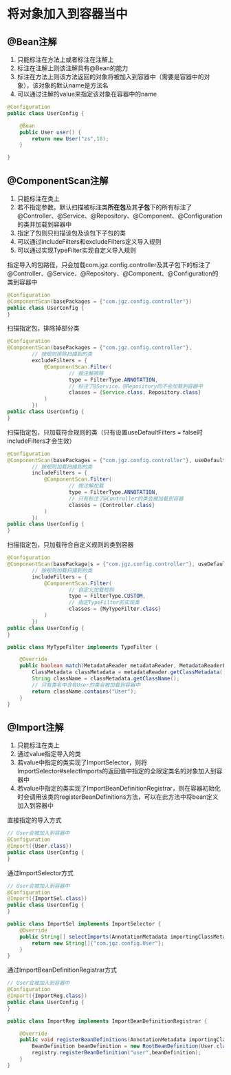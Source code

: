 # 将对象加入到容器当中

## @Bean注解

1. 只能标注在方法上或者标注在注解上
2. 标注在注解上则该注解具有@Bean的能力
3. 标注在方法上则该方法返回的对象将被加入到容器中（需要是容器中的对象），该对象的默认name是方法名
4. 可以通过注解的value来指定该对象在容器中的name

```java
@Configuration
public class UserConfig {

    @Bean
    public User user() {
        return new User("zs",18);
    }

}
```



## @ComponentScan注解

1. 只能标注在类上
2. 若不指定参数。默认扫描被标注类**所在包**及其**子包**下的所有标注了@Controller、@Service、@Repository、@Component、@Configuration的类并加载到容器中
3. 指定了包则只扫描该包及该包下子包的类
4. 可以通过includeFilters和excludeFilters定义导入规则
5. 可以通过实现TypeFilter实现自定义导入规则

指定导入的包路径，只会加载com.jgz.config.controller及其子包下的标注了@Controller、@Service、@Repository、@Component、@Configuration的类到容器中

```java
@Configuration
@ComponentScan(basePackages = {"com.jgz.config.controller"})
public class UserConfig {
}
```

扫描指定包，排除掉部分类

```java
@Configuration
@ComponentScan(basePackages = {"com.jgz.config.controller"},
        // 按规则排除扫描到的类
        excludeFilters = {
            @ComponentScan.Filter(
                	// 按注解排除
                    type = FilterType.ANNOTATION,
                	// 标注了@Service、@Repository的不会加载到容器中
                    classes = {Service.class, Repository.class}
            )
        })
public class UserConfig {
}
```

扫描指定包，只加载符合规则的类（只有设置useDefaultFilters = false时includeFilters才会生效）

```java
@Configuration
@ComponentScan(basePackages = {"com.jgz.config.controller"}, useDefaultFilters = false,
        // 按规则加载扫描到的类
        includeFilters = {
            @ComponentScan.Filter(
                	// 按注解加载
                    type = FilterType.ANNOTATION,
                	// 只有标注了@Controller的类会被加载到容器
                    classes = {Controller.class}
            )
        })
public class UserConfig {
}

```

扫描指定包，只加载符合自定义规则的类到容器

```java
@Configuration
@ComponentScan(basePackage|s = {"com.jgz.config.controller"}, useDefaultFilters = false,
		// 按规则加载扫描到的类
        includeFilters = {
            @ComponentScan.Filter(
                	// 自定义加载规则
                    type = FilterType.CUSTOM,
                	// 指定TypeFilter的实现类
                    classes = {MyTypeFilter.class}
            )
        })
public class UserConfig {
}

public class MyTypeFilter implements TypeFilter {

    @Override
    public boolean match(MetadataReader metadataReader, MetadataReaderFactory metadataReaderFactory) throws IOException {
        ClassMetadata classMetadata = metadataReader.getClassMetadata();
        String className = classMetadata.getClassName();
        // 只有类名中含有User的类会被加载到容器中
        return className.contains("User");
    }
}
```



## @Import注解

1. 只能标注在类上
2. 通过value指定导入的类
3. 若value中指定的类实现了ImportSelector，则将ImportSelector#selectImports的返回值中指定的全限定类名的对象加入到容器中
4. 若value中指定的类实现了ImportBeanDefinitionRegistrar，则在容器初始化时会调用该类的registerBeanDefinitions方法，可以在此方法中将bean定义加入到容器中

直接指定的导入方式

```java
// User会被加入到容器中
@Configuration
@Import({User.class})
public class UserConfig {
}
```

通过ImportSelector方式

```java
// User会被加入到容器中
@Configuration
@Import({ImportSel.class})
public class UserConfig {
}

public class ImportSel implements ImportSelector {
    @Override
    public String[] selectImports(AnnotationMetadata importingClassMetadata) {
        return new String[]{"com.jgz.config.User"};
    }
}
```

通过ImportBeanDefinitionRegistrar方式

```java
// User会被加入到容器中
@Configuration
@Import({ImportReg.class})
public class UserConfig {
}

public class ImportReg implements ImportBeanDefinitionRegistrar {

    @Override
    public void registerBeanDefinitions(AnnotationMetadata importingClassMetadata, BeanDefinitionRegistry registry) {
        BeanDefinition beanDefinition = new RootBeanDefinition(User.class);
        registry.registerBeanDefinition("user",beanDefinition);
    }
}
```


